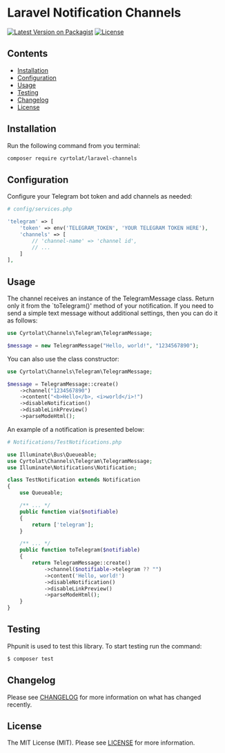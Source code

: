 # Laravel Notification Channels

[![Latest Version on Packagist](https://img.shields.io/packagist/v/cyrtolat/laravel-channels?style=flat-square)](https://packagist.org/packages/cyrtolat/laravel-channels)
[![License](https://img.shields.io/github/license/cyrtolat/laravel-channels?style=flat-square)](https://packagist.org/packages/cyrtolat/laravel-channels)

## Contents
- [Installation](#installation)
- [Configuration](#configuration)
- [Usage](#Usage)
- [Testing](#testing)
- [Changelog](#changelog)
- [License](#license)

## Installation

Run the following command from you terminal:

```bash
composer require cyrtolat/laravel-channels
```

## Configuration

Configure your Telegram bot token and add channels as needed:

```php
# config/services.php

'telegram' => [
    'token' => env('TELEGRAM_TOKEN', 'YOUR TELEGRAM TOKEN HERE'),
    'channels' => [
        // 'channel-name' => 'channel id',
        // ...
    ]   
],
```

## Usage

The channel receives an instance of the TelegramMessage class. Return only it from the `toTelegram()' method of your notification. If you need to send a simple text message without additional settings, then you can do it as follows:

```php
use Cyrtolat\Channels\Telegram\TelegramMessage;

$message = new TelegramMessage("Hello, world!", "1234567890");
```

You can also use the class constructor:

```php
use Cyrtolat\Channels\Telegram\TelegramMessage;

$message = TelegramMessage::create()
    ->channel("1234567890")
    ->content("<b>Hello</b>, <i>world</i>!")
    ->disableNotification()
    ->disableLinkPreview()
    ->parseModeHtml();
```

An example of a notification is presented below:

```php
# Notifications/TestNotifications.php

use Illuminate\Bus\Queueable;
use Cyrtolat\Channels\Telegram\TelegramMessage;
use Illuminate\Notifications\Notification;

class TestNotification extends Notification
{
    use Queueable;

    /** ... */
    public function via($notifiable)
    {
        return ['telegram'];
    }

    /** ... */
    public function toTelegram($notifiable)
    {
        return TelegramMessage::create()
            ->channel($notifiable->telegram ?? "")
            ->content('Hello, world!')
            ->disableNotification()
            ->disableLinkPreview()
            ->parseModeHtml();
    }
}

```

## Testing

Phpunit is used to test this library. To start testing run the command:

```bash
$ composer test
```

## Changelog

Please see [CHANGELOG](CHANGELOG.md) for more information on what has changed recently.

## License

The MIT License (MIT). Please see [LICENSE](LICENSE.md) for more information.
